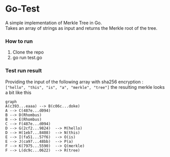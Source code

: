 # Go-Test

A simple implementation of Merkle Tree in Go.  
Takes an array of strings as input and returns the Merkle root of the tree.


### How to run
 1. Clone the repo
 2. go run test.go

### Test run result
Providing the input of the following array with sha256 encryption :
```["hello", "this", "is", "a", "merkle", "tree"]```
the resulting merkle looks a bit like this 
```mermaid 
graph 
A(c393...eaaa) --> B(c06c...doke)
A --> C(487e...d094)
B --> D(Rhombus)
B --> E(Rhombus)
C --> F(487e...d094)
D --> G(2cf2...9824)  --> M(hello)
D --> H(1eb7...8408)  --> N(this)
E --> I(fa51...57f6)  --> O(is)
E --> J(ca97...48bb)  --> P(a)
F --> K(7975...5590)  --> Q(merkle)
F --> L(dc9c...0622)  --> R(tree)
```